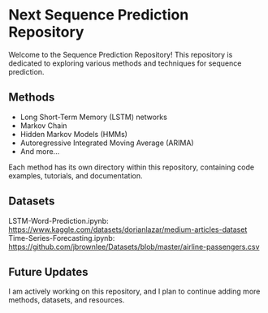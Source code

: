 # Next Sequence Prediction Repository

Welcome to the Sequence Prediction Repository! This repository is dedicated to exploring various methods and techniques for sequence prediction. 

## Methods
- Long Short-Term Memory (LSTM) networks
- Markov Chain
- Hidden Markov Models (HMMs)
- Autoregressive Integrated Moving Average (ARIMA)
- And more...

Each method has its own directory within this repository, containing code examples, tutorials, and documentation.

## Datasets
LSTM-Word-Prediction.ipynb: https://www.kaggle.com/datasets/dorianlazar/medium-articles-dataset  <br>
Time-Series-Forecasting.ipynb: https://github.com/jbrownlee/Datasets/blob/master/airline-passengers.csv 
## Future Updates

I am actively working on this repository, and I plan to continue adding more methods, datasets, and resources.

